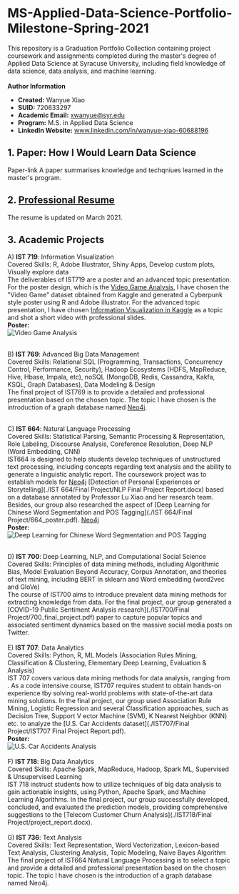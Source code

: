 # MS-Applied-Data-Science-Portfolio-Milestone-Spring-2021
This repository is a Graduation Portfolio Collection containing project coursework and assignments completed during the master's degree of Applied Data Science at Syracuse University, including field knowledge of data science, data analysis, and machine learning.<br>
<br>
**Author Information**<br>
- **Created:** Wanyue Xiao<br>
- **SUID:** 720633297<br>
- **Academic Email:** xwanyue@syr.edu<br>
- **Program:** M.S. in Applied Data Science<br>
- **LinkedIn Website:** www.linkedin.com/in/wanyue-xiao-60688196

## 1. Paper: How I Would Learn Data Science
Paper-link
A paper summarises knowledge and techqniues learned in the master's program.

## 2. [Professional Resume](./wanyuex.pdf)
The resume is updated on March 2021.

## 3. Academic Projects
A) **IST 719**: Information Visualization <br>
Covered Skills:  R, Adobe Illustrator, Shiny Apps, Develop custom plots, Visually explore data <br>
The deliverables of IST719 are a poster and an advanced topic presentation. For the poster design, which is the [Video Game Analysis](./IST719/719_game_poster.pdf), I have chosen the "Video Game" dataset obtained from Kaggle and generated a Cyberpunk style poster using R and Adobe illustrator. For the advanced topic presentation, I have chosen [Information Visualization in Kaggle](./IST719/719_advanced_topic_ppt.pptx) as a topic and shot a short video with professional slides. <br>
**Poster:** <br>
![Video Game Analysis](https://github.com/xwanyue0221/MS-Applied-Data-Science-Portfolio-Milestone-Spring-2021/blob/main/IST719/719_game_poster.png)<br>
<br>

B) **IST 769**: Advanced Big Data Management <br>
Covered Skills: Relational SQL (Programming, Transactions, Concurrency Control, Performance, Security), Hadoop Ecosystems (HDFS, MapReduce, Hive, Hbase, Impala, etc), noSQL (MongoDB, Redis, Cassandra, Kakfa, KSQL, Graph Databases), Data Modeling & Design <br>
The final project of IST769 is to provide a detailed and professional presentation based on the chosen topic. The topic I have chosen is the introduction of a graph database named [Neo4j](./IST769/xwanyue_whitpaper_Neo4j.pdf). <br>
<br>

C) **IST 664**: Natural Language Processing <br>
Covered Skills: Statistical Parsing, Semantic Processing & Representation, Role Labeling, Discourse Analysis, Coreference Resolution, Deep NLP (Word Embedding, CNN) <br>
IST664 is designed to help students develop techniques of unstructured text processing, including concepts regarding text analysis and the ability to generate a linguistic analytic report. The coursework project was to establish models for [Neo4j](./IST769/xwanyue_whitpaper_Neo4j.pdf) [Detection of Personal Experiences or Storytelling](./IST 664/Final Project/NLP Final Project Report.docx) based on a database annotated by Professor Lu Xiao and her research team. Besides, our group also researched the aspect of [Deep Learning for Chinese Word Segmentation and POS Tagging](./IST 664/Final Project/664_poster.pdf). [Neo4j](./IST769/xwanyue_whitpaper_Neo4j.pdf) <br>
**Poster:** <br>
![Deep Learning for Chinese Word Segmentation and POS Tagging](https://github.com/xwanyue0221/MS-Applied-Data-Science-Portfolio-Milestone-Spring-2021/blob/main/IST%20664/Final%20Project/664_poster.png)<br>
<br>

D) **IST 700**: Deep Learning, NLP, and Computational Social Science <br>
Covered Skills: Principles of data mining methods, including Algorithmic Bias, Model Evaluation Beyond Accuracy, Corpus Annotation, and theories of text mining, including BERT in sklearn and Word embedding (word2vec and GloVe) <br>
The course of IST700 aims to introduce prevalent data mining methods for extracting knowledge from data. For the final project, our group generated a [COVID-19 Public Sentiment Analysis research](./IST700/Final Project/700_final_project.pdf) paper to capture popular topics and associated sentiment dynamics based on the massive social media posts on Twitter.<br>
<br>
E) **IST 707**: Data Analytics <br>
Covered Skills: Python, R, ML Models (Association Rules Mining, Classification & Clustering, Elementary Deep Learning, Evaluation & Analysis) <br>
IST 707 covers various data mining methods for data analysis, ranging from . As a code intensive course, IST707 requires student to obtain hands-on experience tby solving real-world problems with state-of-the-art data mining solutions. In the final project, our group used Association Rule Mining, Logistic Regression and several Classification approaches, such as Decision Tree, Support V ector Machine (SVM), K Nearest Neighbor (KNN) etc. to analyze the [U.S. Car Accidents dataset](./IST707/Final Project/IST707 Final Project Report.pdf). <br>
**Poster:** <br>
![U.S. Car Accidents Analysis](https://github.com/xwanyue0221/MS-Applied-Data-Science-Portfolio-Milestone-Spring-2021/blob/main/IST707/Final%20Project/Final_Project_Poster_Team.png)<br>
<br>
F) **IST 718**: Big Data Analytics <br>
Covered Skills: Apache Spark, MapReduce, Hadoop, Spark ML, Supervised & Unsupervised Learning <br>
IST 718 instruct students how to utilize techniques of big data analysis to gain actionable insights, using Python, Apache Spark, and Machine Learning Algorithms. In the final project, our group successfully developed, concluded, and evaluated the prediction models, providing comprehensive suggestions to the [Telecom Customer Churn Analysis](./IST718/Final Project/project_report.docx). <br>
<br>
G) **IST 736**: Text Analysis <br>
Covered Skills: Text Representation, Word Vectorization, Lexicon-based Text Analysis, Clustering Analysis, Topic Modeling, Naive Bayes Algorithm <br>
The final project of IST664 Natural Language Processing is to select a topic and provide a detailed and professional presentation based on the chosen topic. The topic I have chosen is the introduction of a graph database named Neo4j.<br>

